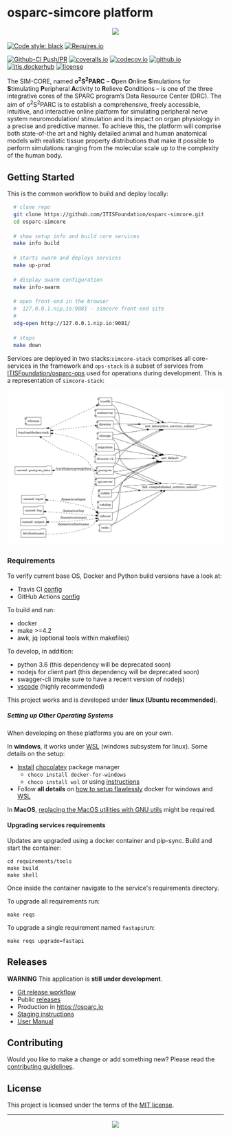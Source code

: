 # osparc-simcore platform

<p align="center">
<img src="https://user-images.githubusercontent.com/32800795/61083844-ff48fb00-a42c-11e9-8e63-fa2d709c8baf.png" width="500">
</p>


<!-- NOTE: when branched replace `master` in urls -->
[![Code style: black]](https://github.com/psf/black)
[![Requires.io]](https://requires.io/github/ITISFoundation/osparc-simcore/requirements/?branch=master "State of third party python dependencies")
<!-- [![travis-ci]](https://travis-ci.org/ITISFoundation/osparc-simcore "State of CI: build, test and pushing images")  Commented until #2029 is resolved-->
[![Github-CI Push/PR]](https://github.com/ITISFoundation/osparc-simcore/actions?query=workflow%3A%22Github-CI+Push%2FPR%22+branch%3Amaster)
[![coveralls.io]](https://coveralls.io/github/ITISFoundation/osparc-simcore?branch=master)
[![codecov.io]](https://codecov.io/gh/ITISFoundation/osparc-simcore)
[![github.io]](https://itisfoundation.github.io/)
[![itis.dockerhub]](https://hub.docker.com/u/itisfoundation)
[![license]](./LICENSE)


<!-- ADD HERE ALL BADGE URLS. Use https://shields.io/ -->
[Code style: black]:https://img.shields.io/badge/code%20style-black-000000.svg
[Requires.io]:https://img.shields.io/requires/github/ITISFoundation/osparc-simcore.svg
[travis-ci]:https://travis-ci.org/ITISFoundation/osparc-simcore.svg?branch=master
[github.io]:https://img.shields.io/website-up-down-green-red/https/itisfoundation.github.io.svg?label=documentation
[itis.dockerhub]:https://img.shields.io/website/https/hub.docker.com/u/itisfoundation.svg?down_color=red&label=dockerhub%20repos&up_color=green
[coveralls.io]:https://coveralls.io/repos/github/ITISFoundation/osparc-simcore/badge.svg?branch=master
[codecov.io]:https://codecov.io/gh/ITISFoundation/osparc-simcore/branch/master/graph/badge.svg
[license]:https://img.shields.io/github/license/ITISFoundation/osparc-simcore
[Github-CI Push/PR]:https://github.com/ITISFoundation/osparc-simcore/workflows/Github-CI%20Push/PR/badge.svg
<!------------------------------------------------------>


The SIM-CORE, named **o<sup>2</sup>S<sup>2</sup>PARC** – **O**pen **O**nline **S**imulations for **S**timulating **P**eripheral **A**ctivity to **R**elieve **C**onditions – is one of the three integrative cores of the SPARC program’s Data Resource Center (DRC).
The aim of o<sup>2</sup>S<sup>2</sup>PARC is to establish a comprehensive, freely accessible, intuitive, and interactive online platform for simulating peripheral nerve system neuromodulation/ stimulation and its impact on organ physiology in a precise and predictive manner.
To achieve this, the platform will comprise both state-of-the art and highly detailed animal and human anatomical models with realistic tissue property distributions that make it possible to perform simulations ranging from the molecular scale up to the complexity of the human body.


## Getting Started


This is the common workflow to build and deploy locally:

```bash
  # clone repo
  git clone https://github.com/ITISFoundation/osparc-simcore.git
  cd osparc-simcore

  # show setup info and build core services
  make info build

  # starts swarm and deploys services
  make up-prod

  # display swarm configuration
  make info-swarm

  # open front-end in the browser
  #  127.0.0.1.nip.io:9081 - simcore front-end site
  #
  xdg-open http://127.0.0.1.nip.io:9081/

  # stops
  make down
```

Services are deployed in two stacks:``simcore-stack`` comprises all core-services in the framework
and ``ops-stack`` is a subset of services from [ITISFoundation/osparc-ops](https://github.com/ITISFoundation/osparc-ops) used
for operations during development. This is a representation of ``simcore-stack``:

![](docs/img/.stack-simcore-version.yml.png)


### Requirements

To verify current base OS, Docker and Python build versions have a look at:
- Travis CI [config](.travis.yml)
- GitHub Actions [config](.github/workflows/ci-testing-deploy.yml)

To build and run:

- docker
- make >=4.2
- awk, jq (optional tools within makefiles)

To develop, in addition:

- python 3.6 (this dependency will be deprecated soon)
- nodejs for client part (this dependency will be deprecated soon)
- swagger-cli (make sure to have a recent version of nodejs)
- [vscode] (highly recommended)

This project works and is developed under **linux (Ubuntu recommended)**.

##### Setting up Other Operating Systems

When developing on these platforms you are on your own.

In **windows**, it works under [WSL] (windows subsystem for linux). Some details on the setup:

- [Install](https://chocolatey.org/docs/installation) [chocolatey] package manager
  - ``choco install docker-for-windows``
  - ``choco install wsl`` or using [instructions](https://docs.microsoft.com/en-us/windows/wsl/install-win10)
-  Follow **all details** on [how to setup flawlessly](https://nickjanetakis.com/blog/setting-up-docker-for-windows-and-wsl-to-work-flawlessly) docker for windows and [WSL]

In **MacOS**, [replacing the MacOS utilities with GNU utils](https://apple.stackexchange.com/a/69332) might be required.

#### Upgrading services requirements

Updates are upgraded using a docker container and pip-sync.
Build and start the container:

    cd requirements/tools
    make build
    make shell

Once inside the container navigate to the service's requirements directory.

To upgrade all requirements run:

    make reqs

To upgrade a single requirement named `fastapi`run:

    make reqs upgrade=fastapi


## Releases

**WARNING** This application is **still under development**.

- [Git release workflow](ops/README.md)
- Public [releases](https://github.com/ITISFoundation/osparc-simcore/releases)
- Production in https://osparc.io
- [Staging instructions](docs/staging-instructions.md)
- [User Manual](https://itisfoundation.github.io/osparc-manual/)

## Contributing

Would you like to make a change or add something new? Please read the [contributing guidelines](CONTRIBUTING.md).


## License

This project is licensed under the terms of the [MIT license](LICENSE).


---

<p align="center">
<img src="https://forthebadge.com/images/badges/built-with-love.svg" width="150">
</p>

<!-- ADD REFERENCES BELOW AND KEEP THEM IN ALPHABETICAL ORDER -->
[chocolatey]:https://chocolatey.org/
[vscode]:https://code.visualstudio.com/
[WSL]:https://docs.microsoft.com/en-us/windows/wsl/faq
